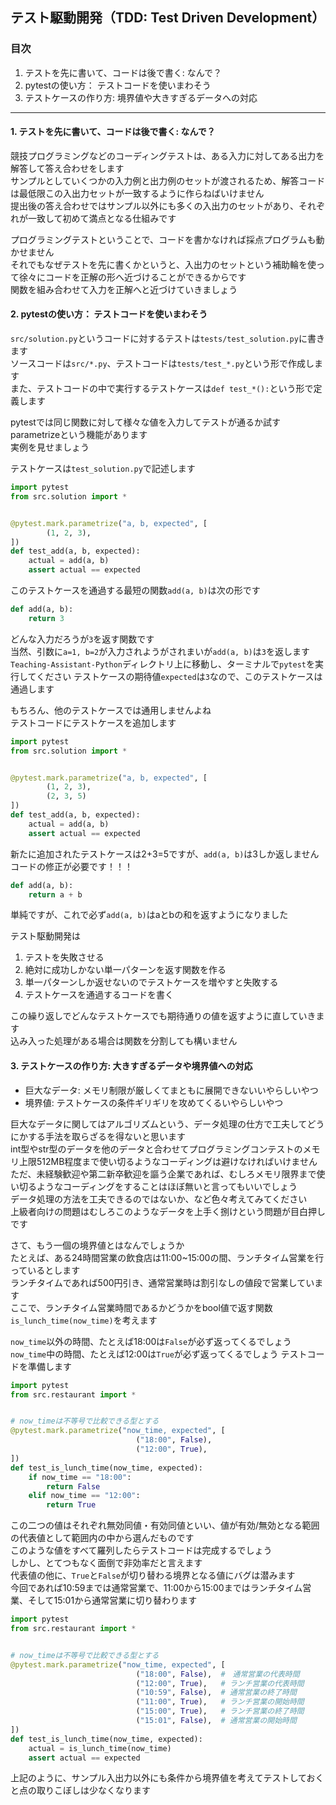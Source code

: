 ## テスト駆動開発（TDD: Test Driven Development）

### 目次
1. テストを先に書いて、コードは後で書く: なんで？
1. pytestの使い方： テストコードを使いまわそう
1. テストケースの作り方: 境界値や大きすぎるデータへの対応

---
#### 1. テストを先に書いて、コードは後で書く: なんで？
競技プログラミングなどのコーディングテストは、ある入力に対してある出力を解答して答え合わせをします  
サンプルとしていくつかの入力例と出力例のセットが渡されるため、解答コードは最低限この入出力セットが一致するように作らねばいけません  
提出後の答え合わせではサンプル以外にも多くの入出力のセットがあり、それぞれが一致して初めて満点となる仕組みです

プログラミングテストということで、コードを書かなければ採点プログラムも動かせません  
それでもなぜテストを先に書くかというと、入出力のセットという補助輪を使って徐々にコードを正解の形へ近づけることができるからです  
関数を組み合わせて入力を正解へと近づけていきましょう


#### 2. pytestの使い方： テストコードを使いまわそう
`src/solution.py`というコードに対するテストは`tests/test_solution.py`に書きます  
ソースコードは`src/*.py`、テストコードは`tests/test_*.py`という形で作成します  
また、テストコードの中で実行するテストケースは`def test_*():`という形で定義します

pytestでは同じ関数に対して様々な値を入力してテストが通るか試すparametrizeという機能があります  
実例を見せましょう

テストケースは`test_solution.py`で記述します
```python
import pytest
from src.solution import *


@pytest.mark.parametrize("a, b, expected", [
        (1, 2, 3),
])
def test_add(a, b, expected):
    actual = add(a, b)
    assert actual == expected
```

このテストケースを通過する最短の関数`add(a, b)`は次の形です
```python
def add(a, b):
    return 3
```
どんな入力だろうが`3`を返す関数です  
当然、引数に`a=1, b=2`が入力されようがされまいが`add(a, b)`は`3`を返します  
`Teaching-Assistant-Python`ディレクトリ上に移動し、ターミナルで`pytest`を実行してください
テストケースの期待値`expected`は`3`なので、このテストケースは通過します　　

もちろん、他のテストケースでは通用しませんよね  
テストコードにテストケースを追加します
```python
import pytest
from src.solution import *


@pytest.mark.parametrize("a, b, expected", [
        (1, 2, 3),
        (2, 3, 5)
])
def test_add(a, b, expected):
    actual = add(a, b)
    assert actual == expected
```

新たに追加されたテストケースは2+3=5ですが、`add(a, b)`は3しか返しません  
コードの修正が必要です！！！

```python
def add(a, b):
    return a + b
```
単純ですが、これで必ず`add(a, b)`はaとbの和を返すようになりました


テスト駆動開発は
1. テストを失敗させる
1. 絶対に成功しかない単一パターンを返す関数を作る
1. 単一パターンしか返せないのでテストケースを増やすと失敗する
1. テストケースを通過するコードを書く

この繰り返しでどんなテストケースでも期待通りの値を返すように直していきます  
込み入った処理がある場合は関数を分割しても構いません  


#### 3. テストケースの作り方: 大きすぎるデータや境界値への対応
- 巨大なデータ: メモリ制限が厳しくてまともに展開できないいやらしいやつ
- 境界値: テストケースの条件ギリギリを攻めてくるいやらしいやつ

巨大なデータに関してはアルゴリズムという、データ処理の仕方で工夫してどうにかする手法を取らざるを得ないと思います  
int型やstr型のデータを他のデータと合わせてプログラミングコンテストのメモリ上限512MB程度まで使い切るようなコーディングは避けなければいけません  
ただ、未経験歓迎や第二新卒歓迎を謳う企業であれば、むしろメモリ限界まで使い切るようなコーディングをすることはほぼ無いと言ってもいいでしょう  
データ処理の方法を工夫できるのではないか、など色々考えてみてください  
上級者向けの問題はむしろこのようなデータを上手く捌けという問題が目白押しです  

さて、もう一個の境界値とはなんでしょうか  
たとえば、ある24時間営業の飲食店は11:00~15:00の間、ランチタイム営業を行っているとします  
ランチタイムであれば500円引き、通常営業時は割引なしの値段で営業しています  
ここで、ランチタイム営業時間であるかどうかをbool値で返す関数`is_lunch_time(now_time)`を考えます

`now_time`以外の時間、たとえば18:00は`False`が必ず返ってくるでしょう  
`now_time`中の時間、たとえば12:00は`True`が必ず返ってくるでしょう
テストコードを準備します

```python
import pytest
from src.restaurant import *


# now_timeは不等号で比較できる型とする
@pytest.mark.parametrize("now_time, expected", [
                            ("18:00", False),
                            ("12:00", True),
])
def test_is_lunch_time(now_time, expected):
    if now_time == "18:00":
        return False
    elif now_time == "12:00":
        return True        
```

この二つの値はそれぞれ無効同値・有効同値といい、値が有効/無効となる範囲の代表値として範囲内の中から選んだものです  
このような値をすべて羅列したらテストコードは完成するでしょう  
しかし、とてつもなく面倒で非効率だと言えます  
代表値の他に、`True`と`False`が切り替わる境界となる値にバグは潜みます  
今回であれば10:59までは通常営業で、11:00から15:00まではランチタイム営業、そして15:01から通常営業に切り替わります

```python
import pytest
from src.restaurant import *


# now_timeは不等号で比較できる型とする
@pytest.mark.parametrize("now_time, expected", [
                            ("18:00", False),  #　通常営業の代表時間
                            ("12:00", True),   # ランチ営業の代表時間
                            ("10:59", False),  # 通常営業の終了時間
                            ("11:00", True),   # ランチ営業の開始時間
                            ("15:00", True),   # ランチ営業の終了時間
                            ("15:01", False),  # 通常営業の開始時間
])
def test_is_lunch_time(now_time, expected):
    actual = is_lunch_time(now_time)
    assert actual == expected    
```

上記のように、サンプル入出力以外にも条件から境界値を考えてテストしておくと点の取りこぼしは少なくなります